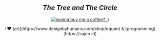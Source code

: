 <h2 align="center"><i>The Tree and The Circle</i></h2>
<p align="center">  
  <a href="https://www.designbyhumans.com/shop/the-tree-and-the-circle/1545141/?utm_source=ap_widget&amp;utm_medium=tools&amp;utm_campaign=equan">  
       <img src="https://cdn.designbyhumans.com/product_images/p/1545141.65.3bfb4S7YyAQA-650x650-b-p.png" alt="wanna buy me a coffee? :)"/>
  </a>
</p>

<p align="center">I ❤️ [art](https://www.designbyhumans.com/shop/equan) & [programming](https://sajen.id)</p>

